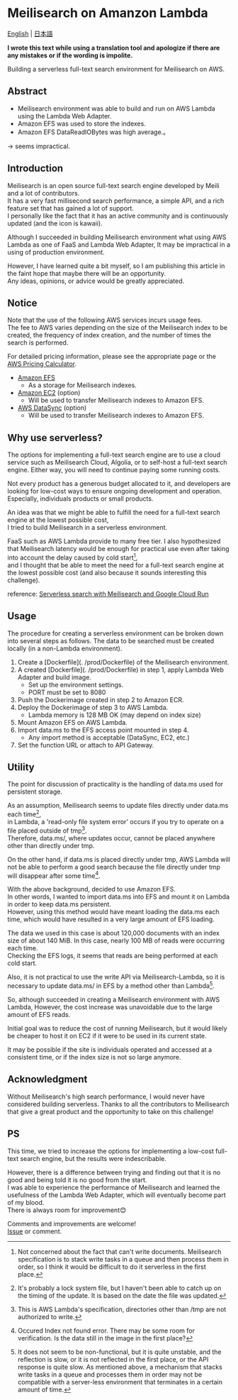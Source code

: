 
# Meilisearch on Amanzon Lambda

[English](./README.md) | [日本語](./README_ja.md)

**I wrote this text while using a translation tool and apologize if there are any mistakes or if the wording is impolite.**

Building a serverless full-text search environment for Meilisearch on AWS.

## Abstract 

- Meilisearch environment was able to build and run on AWS Lambda using the Lambda Web Adapter.
- Amazon EFS was used to store the indexes.
- Amazon EFS DataReadIOBytes was high average.。

→ seems impractical.

## Introduction 

Meilisearch is an open source full-text search engine developed by Meili and a lot of contributors.  
It has a very fast millisecond search performance, a simple API, and a rich feature set that has gained a lot of support.  
I personally like the fact that it has an active community and is continuously updated (and the icon is kawaii).  

Although I succeeded in building Meilisearch environment what using AWS Lambda as one of FaaS and Lambda Web Adapter, It may be impractical in a using of production environment.

However, I have learned quite a bit myself, so I am publishing this article in the faint hope that maybe there will be an opportunity.   
Any ideas, opinions, or advice would be greatly appreciated.

## Notice  

Note that the use of the following AWS services incurs usage fees.  
The fee to AWS varies depending on the size of the Meilisearch index to be created, the frequency of index creation, and the number of times the search is performed.

For detailed pricing information, please see the appropriate page or the [AWS Pricing Calculator](https://calculator.aws/#/).

- [Amazon EFS](https://aws.amazon.com/jp/efs/pricing/)
    - As a storage for Meilisearch indexes.
- [Amazon EC2](https://aws.amazon.com/jp/ec2/pricing/) (option)
    - Will be used to transfer Meilisearch indexes to Amazon EFS.
- [AWS DataSync](https://aws.amazon.com/jp/datasync/pricing/) (option)
    - Will be used to transfer Meilisearch indexes to Amazon EFS.

## Why use serverless? 

The options for implementing a full-text search engine are to use a cloud service such as Meilisearch Cloud, Algolia, or to self-host a full-text search engine.
Either way, you will need to continue paying some running costs.  

Not every product has a generous budget allocated to it, and developers are looking for low-cost ways to ensure ongoing development and operation.  
Especially, individuals products or small products.  

An idea was that we might be able to fulfill the need for a full-text search engine at the lowest possible cost,  
I tried to build Meilisearch in a serverless environment.  

FaaS such as AWS Lambda provide to many free tier. 
I also hypothesized that Meilisearch latency would be enough for practical use even after taking into account the delay caused by cold start[^1],  
and I thought that be able to meet the need for a full-text search engine at the lowest possible cost (and also because it sounds interesting this challenge).

reference: [Serverless search with Meilisearch and Google Cloud Run](https://blog.simonireilly.com/posts/serverless-search)

## Usage 

The procedure for creating a serverless environment can be broken down into several steps as follows.
The data to be searched must be created locally (in a non-Lambda environment).

1. Create a [Dockerfile](. /prod/Dockerfile) of the Meilisearch environment.  
2. A created [Dockerfile](. /prod/Dockerfile) in step 1, apply Lambda Web Adapter and build image.
    - Set up the environment settings.
    - PORT must be set to 8080
3. Push the Dockerimage created in step 2 to Amazon ECR. 
4. Deploy the Dockerimage of step 3 to AWS Lambda.
    - Lambda memory is 128 MB OK (may depend on index size) 
5. Mount Amazon EFS on AWS Lambda. 
6. Import data.ms to the EFS access point mounted in step 4.
    - Any import method is acceptable (DataSync, EC2, etc.) 
7. Set the function URL or attach to API Gateway.

## Utility 

The point for discussion of practicality is the handling of data.ms used for persistent storage.  

As an assumption, Meilisearch seems to update files directly under data.ms each time[^2],   
in Lambda, a 'read-only file system error' occurs if you try to operate on a file placed outside of tmp[^3].  
Therefore, data.ms/, where updates occur, cannot be placed anywhere other than directly under tmp.  

On the other hand, if data.ms is placed directly under tmp, AWS Lambda will not be able to perform a good search because the file directly under tmp will disappear after some time[^4].

With the above background, decided to use Amazon EFS.  
In other words, I wanted to import data.ms into EFS and mount it on Lambda in order to keep data.ms persistent.  
However, using this method would have meant loading the data.ms each time, which would have resulted in a very large amount of EFS loading.  

The data we used in this case is about 120,000 documents with an index size of about 140 MiB. In this case, nearly 100 MB of reads were occurring each time.  
Checking the EFS logs, it seems that reads are being performed at each cold start.  

Also, it is not practical to use the write API via Meilisearch-Lambda, so it is necessary to update data.ms/ in EFS by a method other than Lambda[^5].  

So, although succeeded in creating a Meilisearch environment with AWS Lambda, However, the cost increase was unavoidable due to the large amount of EFS reads.

Initial goal was to reduce the cost of running Meilisearch, but it would likely be cheaper to host it on EC2 if it were to be used in its current state.  

It may be possible if the site is individuals operated and accessed at a consistent time, or if the index size is not so large anymore.  

## Acknowledgment  

Without Meilisearch's high search performance, I would never have considered building serverless. 
Thanks to all the contributors to Meilisearch that give a great product and the opportunity to take on this challenge!

## PS 
This time, we tried to increase the options for implementing a low-cost full-text search engine, but the results were indescribable.  

However, there is a difference between trying and finding out that it is no good and being told it is no good from the start.  
I was able to experience the performance of Meilisearch and learned the usefulness of the Lambda Web Adapter, which will eventually become part of my blood.  
There is always room for improvement😊

Comments and improvements are welcome!  
[Issue](https://github.com/ndjndj/meilisearch-on-aws-lambda) or comment.

[^1]: Not concerned about the fact that can't write documents. Meilisearch specification is to stack write tasks in a queue and then process them in order, so I think it would be difficult to do it serverless in the first place.
[^2]: It's probably a lock system file, but I haven't been able to catch up on the timing of the update. It is based on the date the file was updated.  
[^3]: This is AWS Lambda's specification, directories other than /tmp are not authorized to write.  
[^4]: Occured Index not found error. There may be some room for verification. Is the data still in the image in the first place?  
[^5]: It does not seem to be non-functional, but it is quite unstable, and the reflection is slow, or it is not reflected in the first place, or the API response is quite slow. As mentioned above, a mechanism that stacks write tasks in a queue and processes them in order may not be compatible with a server-less environment that terminates in a certain amount of time.  
